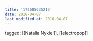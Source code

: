 ```yaml
---
title: '172685635215'
date: 2018-04-07
last_modified_at: 2018-04-07
---
```

tagged: [[Natalia Nykiel]], [[electropop]]
<iframe frameborder="0" height="1" id="ga_target" scrolling="no" style="background-color:transparent; overflow:hidden; position:absolute; top:0; left:0; z-index:9999;" width="1"></iframe>